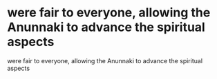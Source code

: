# were fair to everyone, allowing the Anunnaki to advance the spiritual aspects

were fair to everyone, allowing the Anunnaki to advance the spiritual aspects